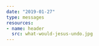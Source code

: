 ```yaml
---
date: "2019-01-27"
type: messages
resources: 
- name: header
  src: what-would-jesus-undo.jpg
---
```


